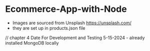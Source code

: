 # Ecommerce-App-with-Node

- Images are sourced from Unsplash https://unsplash.com/
- they are set up in products.json file


// chapter 4 Date For Development and Testing 5-15-2024 - already installed MongoDB locally